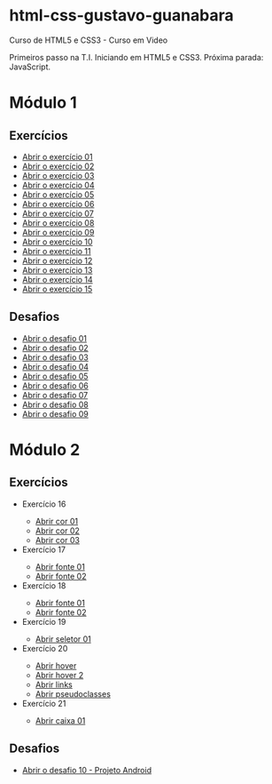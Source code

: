 # html-css-gustavo-guanabara
Curso de HTML5 e CSS3 - Curso em Video

Primeiros passo na T.I. Iniciando em HTML5 e CSS3. Próxima parada: JavaScript.

<h1>Módulo 1</h1>
<h2>Exercícios</h2>
<ul>
    <li><a href="https://luistomasini.github.io/html-css-gustavo-guanabara/modulo01/exercicios/ex001/index.html">Abrir o exercício 01</a></li>
    <li><a href="https://luistomasini.github.io/html-css-gustavo-guanabara/modulo01/exercicios/ex002/index.html">Abrir o exercício 02</a></li>
    <li><a href="https://luistomasini.github.io/html-css-gustavo-guanabara/modulo01/exercicios/ex003/index.html">Abrir o exercício 03</a></li>
    <li><a href="https://luistomasini.github.io/html-css-gustavo-guanabara/modulo01/exercicios/ex004/index.html">Abrir o exercício 04</a></li>
    <li><a href="https://luistomasini.github.io/html-css-gustavo-guanabara/modulo01/exercicios/ex006/index.html">Abrir o exercício 05</a></li>
    <li><a href="https://luistomasini.github.io/html-css-gustavo-guanabara/modulo01/exercicios/ex007/index.html">Abrir o exercício 06</a></li>
    <li><a href="https://luistomasini.github.io/html-css-gustavo-guanabara/modulo01/exercicios/ex008/index.html">Abrir o exercício 07</a></li>
    <li><a href="https://luistomasini.github.io/html-css-gustavo-guanabara/modulo01/exercicios/ex008b/index.html">Abrir o exercício 08</a></li>
    <li><a href="https://luistomasini.github.io/html-css-gustavo-guanabara/modulo01/exercicios/ex009/index.html">Abrir o exercício 09</a></li>
    <li><a href="https://luistomasini.github.io/html-css-gustavo-guanabara/modulo01/exercicios/ex010/index.html">Abrir o exercício 10</a></li>
    <li><a href="https://luistomasini.github.io/html-css-gustavo-guanabara/modulo01/exercicios/ex011/index.html">Abrir o exercício 11</a></li>
    <li><a href="https://luistomasini.github.io/html-css-gustavo-guanabara/modulo01/exercicios/ex012/index.html">Abrir o exercício 12</a></li>
    <li><a href="https://luistomasini.github.io/html-css-gustavo-guanabara/modulo01/exercicios/ex013/index.html">Abrir o exercício 13</a></li>
    <li><a href="https://luistomasini.github.io/html-css-gustavo-guanabara/modulo01/exercicios/ex014/index.html">Abrir o exercício 14</a></li>
    <li><a href="https://luistomasini.github.io/html-css-gustavo-guanabara/modulo01/exercicios/ex015/index.html">Abrir o exercício 15</a></li>
</ul>
<h2>Desafios</h2>
<ul>
   <li><a href="https://luistomasini.github.io/html-css-gustavo-guanabara/modulo01/desafios/desafio001/index.html">Abrir o desafio 01</a></li>
   <li><a href="https://luistomasini.github.io/html-css-gustavo-guanabara/modulo01/desafios/desafio002/index.html">Abrir o desafio 02</a></li>
   <li><a href="https://luistomasini.github.io/html-css-gustavo-guanabara/modulo01/desafios/desafio003/index.html">Abrir o desafio 03</a></li>
   <li><a href="https://luistomasini.github.io/html-css-gustavo-guanabara/modulo01/desafios/desafio004/index.html">Abrir o desafio 04</a></li>
   <li><a href="https://luistomasini.github.io/html-css-gustavo-guanabara/modulo01/desafios/desafio005/index.html">Abrir o desafio 05</a></li>
   <li><a href="https://luistomasini.github.io/html-css-gustavo-guanabara/modulo01/desafios/desafio006/index.html">Abrir o desafio 06</a></li>
   <li><a href="https://luistomasini.github.io/html-css-gustavo-guanabara/modulo01/desafios/desafio007/index.html">Abrir o desafio 07</a></li>
   <li><a href="https://luistomasini.github.io/html-css-gustavo-guanabara/modulo01/desafios/desafio008/index.html">Abrir o desafio 08</a></li>
   <li><a href="https://luistomasini.github.io/html-css-gustavo-guanabara/modulo01/desafios/desafio009/index.html">Abrir o desafio 09</a></li>
</ul>

<h1>Módulo 2</h1>
<h2>Exercícios</h2>
<ul>
    <li>Exercício 16</li>
        <ul>
            <li><a href="https://luistomasini.github.io/html-css-gustavo-guanabara/modulo02/exercicios/ex016/cor01.html">Abrir cor 01</a></li>
            <li><a href="https://luistomasini.github.io/html-css-gustavo-guanabara/modulo02/exercicios/ex016/cor02.html">Abrir cor 02</a></li>
            <li><a href="https://luistomasini.github.io/html-css-gustavo-guanabara/modulo02/exercicios/ex016/cor03.html">Abrir cor 03</a></li>
        </ul>
        <li>Exercício 17</li>
        <ul>
            <li><a href="https://luistomasini.github.io/html-css-gustavo-guanabara/modulo02/exercicios/ex017/fonte01.html">Abrir fonte 01</a></li>
            <li><a href="https://luistomasini.github.io/html-css-gustavo-guanabara/modulo02/exercicios/ex017/fonte02.html">Abrir fonte 02</a></li>
        </ul>
        <li>Exercício 18</li>
        <ul>
            <li><a href="https://luistomasini.github.io/html-css-gustavo-guanabara/modulo02/exercicios/ex018/fonte01.html">Abrir fonte 01</a></li>
            <li><a href="https://luistomasini.github.io/html-css-gustavo-guanabara/modulo02/exercicios/ex018/fonte02.html">Abrir fonte 02</a></li>
        </ul>
        <li>Exercício 19</li>
        <ul>
            <li><a href="https://luistomasini.github.io/html-css-gustavo-guanabara/modulo02/exercicios/ex019/seletor01.html">Abrir seletor 01</a></li>
        </ul>
          <li>Exercício 20</li>
        <ul>
            <li><a href="https://luistomasini.github.io/html-css-gustavo-guanabara/modulo02/exercicios/ex020/hover.html">Abrir hover</a></li>
            <li><a href="https://luistomasini.github.io/html-css-gustavo-guanabara/modulo02/exercicios/ex020/hover2.html">Abrir hover 2</a></li>
            <li><a href="https://luistomasini.github.io/html-css-gustavo-guanabara/modulo02/exercicios/ex020/links.html">Abrir links</a></li>
            <li><a href="https://luistomasini.github.io/html-css-gustavo-guanabara/modulo02/exercicios/ex020/pseudoclasses.html">Abrir pseudoclasses</a></li>
        </ul>
         <li>Exercício 21</li>
        <ul>
            <li><a href="https://luistomasini.github.io/html-css-gustavo-guanabara/modulo02/exercicios/ex021/caixa01.html">Abrir caixa 01</a></li>
        </ul>
</ul>

<h2>Desafios</h2>
<ul>
    <li><a href="https://luistomasini.github.io/html-css-gustavo-guanabara/modulo02/desafios/d010/android.html">Abrir o desafio 10 - Projeto Android</a></li>  
</ul>